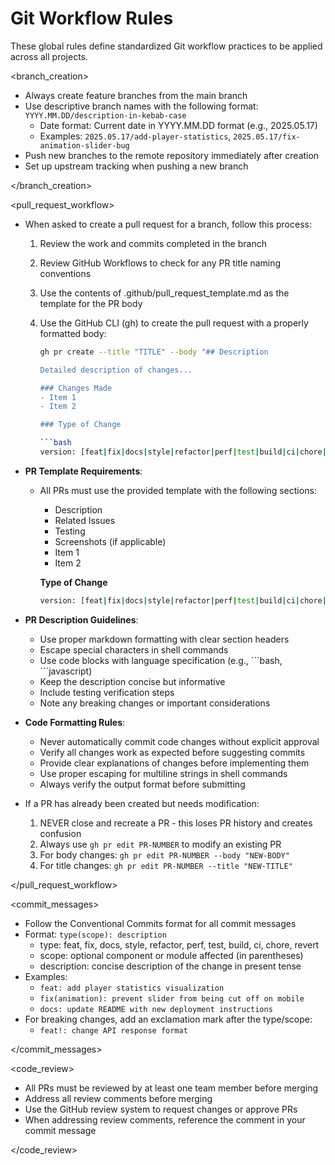 # Git Workflow Rules

These global rules define standardized Git workflow practices to be applied across all projects.

<branch_creation>

- Always create feature branches from the main branch
- Use descriptive branch names with the following format: `YYYY.MM.DD/description-in-kebab-case`
  - Date format: Current date in YYYY.MM.DD format (e.g., 2025.05.17)
  - Examples: `2025.05.17/add-player-statistics`, `2025.05.17/fix-animation-slider-bug`
- Push new branches to the remote repository immediately after creation
- Set up upstream tracking when pushing a new branch

</branch_creation>

<pull_request_workflow>

- When asked to create a pull request for a branch, follow this process:
  1. Review the work and commits completed in the branch
  2. Review GitHub Workflows to check for any PR title naming conventions
  3. Use the contents of .github/pull_request_template.md as the template for the PR body
  4. Use the GitHub CLI (gh) to create the pull request with a properly formatted body:

     ```bash
     gh pr create --title "TITLE" --body "## Description
     
     Detailed description of changes...
     
     ### Changes Made
     - Item 1
     - Item 2
     
     ### Type of Change
     
     ```bash
     version: [feat|fix|docs|style|refactor|perf|test|build|ci|chore|revert]
     ```

- **PR Template Requirements**:
  - All PRs must use the provided template with the following sections:
    - Description
    - Related Issues
    - Testing
    - Screenshots (if applicable)
    - Item 1
    - Item 2

    **Type of Change**

    ```bash
    version: [feat|fix|docs|style|refactor|perf|test|build|ci|chore|revert]
    ```

- **PR Description Guidelines**:
  - Use proper markdown formatting with clear section headers
  - Escape special characters in shell commands
  - Use code blocks with language specification (e.g., \`\`\`bash, \`\`\`javascript)
  - Keep the description concise but informative
  - Include testing verification steps
  - Note any breaking changes or important considerations

- **Code Formatting Rules**:
  - Never automatically commit code changes without explicit approval
  - Verify all changes work as expected before suggesting commits
  - Provide clear explanations of changes before implementing them
  - Use proper escaping for multiline strings in shell commands
  - Always verify the output format before submitting

- If a PR has already been created but needs modification:
  1. NEVER close and recreate a PR - this loses PR history and creates confusion
  2. Always use `gh pr edit PR-NUMBER` to modify an existing PR
  3. For body changes: `gh pr edit PR-NUMBER --body "NEW-BODY"`
  4. For title changes: `gh pr edit PR-NUMBER --title "NEW-TITLE"`

</pull_request_workflow>

<commit_messages>

- Follow the Conventional Commits format for all commit messages
- Format: `type(scope): description`
  - type: feat, fix, docs, style, refactor, perf, test, build, ci, chore, revert
  - scope: optional component or module affected (in parentheses)
  - description: concise description of the change in present tense
- Examples:
  - `feat: add player statistics visualization`
  - `fix(animation): prevent slider from being cut off on mobile`
  - `docs: update README with new deployment instructions`
- For breaking changes, add an exclamation mark after the type/scope:
  - `feat!: change API response format`

</commit_messages>

<code_review>

- All PRs must be reviewed by at least one team member before merging
- Address all review comments before merging
- Use the GitHub review system to request changes or approve PRs
- When addressing review comments, reference the comment in your commit message

</code_review>
